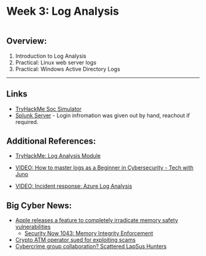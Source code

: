 # Week 3: Log Analysis

![]()

## Overview: 
1. Introduction to Log Analysis
2. Practical: Linux web server logs 
3. Practical: Windows Active Directory Logs

---

## Links 
- [TryHackMe Soc Simulator](https://tryhackme.com/soc-sim/?ref=nav)
- [Splunk Server](splunk.abits.cloud) - Login infromation was given out by hand, reachout if required.

## Additional References:
- [TryHackMe: Log Analysis Module](https://tryhackme.com/module/log-analysis)

- [VIDEO: How to master logs as a Beginner in Cybersecurity - Tech with Juno](https://www.youtube.com/watch?v=GpG19jOYQVo&t=66s&pp=ygUMbG9nIGFuYWx5c2lz0gcJCeAJAYcqIYzv)
- [VIDEO: Incident response: Azure Log Analysis](https://www.youtube.com/watch?v=Eb-D0hTf5GQ&t=544s&pp=ygUMbG9nIGFuYWx5c2lz)


## Big Cyber News:
- [Apple releases a feature to completely irradicate memory safety vulnerabilities](https://security.apple.com/blog/memory-integrity-enforcement/)
    - [Security Now 1043: Memory Integrity Enforcement](https://twit.tv/shows/security-now/episodes/1043?autostart=false)
- [Crypto ATM operator sued for exploiting scams](https://oag.dc.gov/release/attorney-general-schwalb-sues-crypto-atm-operator)
- [Cybercrime group collaboration? Scattered LapSus Hunters](https://dailysecurityreview.com/cyber-security/shinyhunters-scattered-spider-lapsus-cybercrime-alliance/)
